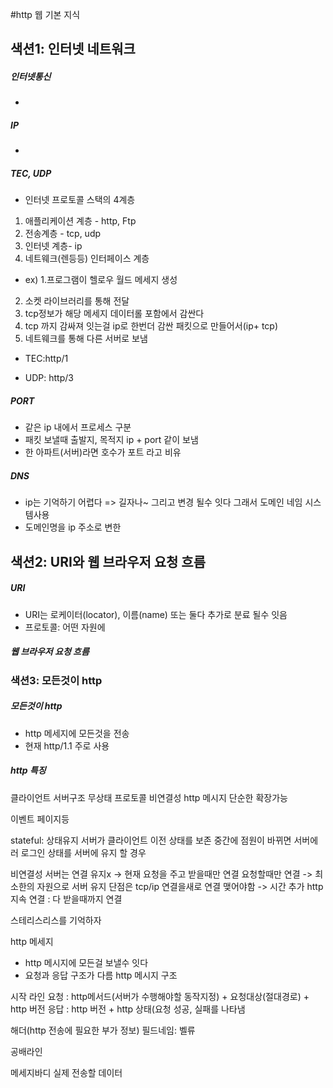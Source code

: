 #http 웹 기본 지식
## 색션1: 인터넷 네트워크
##### 인터넷통신
- 
##### IP
- 
##### TEC, UDP
- 인터넷 프로토콜 스택의 4계층
1. 애플리케이션 계층 - http, Ftp
2. 전송계층 - tcp, udp
3. 인터넷 계층- ip
4. 네트웨크(렌등등) 인터페이스 계층

- ex) 
1.프로그램이 헬로우 월드 메세지 생성
2. 소켓 라이브러리를 통해 전달
3. tcp정보가 해당 메세지 데이터롤 포함에서 감싼다
4. tcp 까지 감싸져 잇는걸 ip로 한번더 감싼 패킷으로 만들어서(ip+ tcp) 
5. 네트웨크를 통해 다른 서버로 보냄

- TEC:http/1

- UDP: http/3
##### PORT
- 같은 ip 내에서 프로세스 구분
- 패킷 보낼때 출발지, 목적지 ip + port 같이 보냄
- 한 아파트(서버)라면 호수가 포트 라고 비유

##### DNS
- ip는 기억하기 어렵다 => 길자나~ 그리고 변경 될수 잇다 그래서 도메인 네임 시스템사용
- 도메인명을 ip 주소로 변한 

## 색션2: URI와 웹 브라우저 요청 흐름
##### URI
- URI는 로케이터(locator), 이름(name) 또는 둘다 추가로 분료 될수 잇음
- 프로토콜: 어떤 자원에
##### 웹 브라우저 요청 흐름

### 색션3: 모든것이 http
##### 모든것이 http
- http 메세지에 모든것을 전송
- 현재 http/1.1 주로 사용

##### http 특징
클라이언트 서버구조
무상태 프로토콜 비연결성
http 메시지
단순한 확장가능

이벤트 페이지등

stateful: 상태유지
서버가 클라이언트 이전 상태를 보존
중간에 점원이 바뀌면 서버에러
로그인 상태를 서버에 유지 할 경우


비연결성
서버는 연결 유지x -> 현재 요청을 주고 받을때만 연결 요청할때만 연결 ->  최소한의 자원으로 서버 유지
단점은 tcp/ip 연결을새로 연결 맺어야함 -> 시간 추가
 http 지속 연결 :
 다 받을때까지 연결

스테리스리스를 기억하자

http 메세지
- http 메시지에 모든걸 보낼수 잇다
- 요청과 응답 구조가 다름
http 메시지 구조

시작 라인
요청 : http메서드(서버가 수행해야할 동작지정) + 요청대상(절대경로) + http 버전
응답 : http 버전 + http 상태(요청 성공, 실패를 나타냄

해더(http 전송에 필요한 부가 정보)
필드네임: 벨류

공배라인

메세지바디
실제 전송할 데이터
